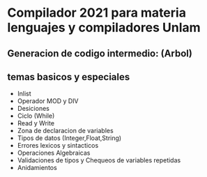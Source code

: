 # Compilador 2021 para materia lenguajes y compiladores Unlam

## Generacion de codigo intermedio: (Arbol)

## temas basicos y especiales
- Inlist
- Operador MOD y DIV
- Desiciones
- Ciclo (While)
- Read y Write
- Zona de declaracion de variables
- Tipos de datos (Integer,Float,String)
- Errores lexicos y sintacticos
- Operaciones Algebraicas
- Validaciones de tipos y Chequeos de variables repetidas
- Anidamientos
